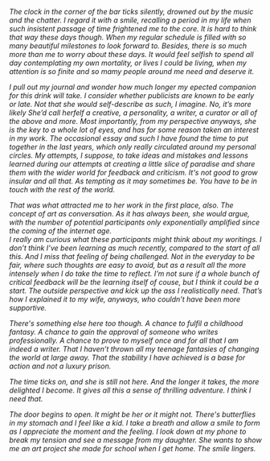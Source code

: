 *The clock in the corner of the bar ticks silently, drowned out by the music and the chatter. I regard it with a smile, recalling a period in my life when such insistent passage of time frightened me to the core. It is hard to think that way these days though. When my regular schedule is filled with so many beautiful milestones to look forward to. Besides, there is so much more than me to worry about these days. It would feel selfish to spend all day contemplating my own mortality, or lives I could be living, when my attention is so finite and so mamy people around me need and deserve it.*  

*I pull out my journal and wonder how much longer my epected companion for this drink will take. I consider whether publicists are known to be early or late. Not that she would self-describe as such, I imagine. No, it’s more likely She’d call herfelf a creative, a personality, a writer, a curator or all of the above and more. Most importantly, from my perspective anyways, she is the key to a whole lot of eyes, and has for some reason taken an interest in my work. The occasional essay and such I have found the time to put together in the last years, which only really circulated around my personal circles. My attempts, I suppose, to take ideas and mistakes and lessons learned during our attempts at creating a little slice of paradise and share them with the wider world for feedback and criticism. It's not good to grow insular and all that. As tempting as it may sometimes be. You have to be in touch with the rest of the world.*  

*That was what attracted me to her work in the first place, also. The concept of art as conversation. As it has always been, she would argue, with the number of potential participants only exponentially amplified since the coming of the internet age.*   
*I really am curious what these participants might think about my woritings. I don’t think I’ve been learning as much recently, compared to the start of all this. And I miss that feeling of being challenged. Not in the everyday to be fair, where such thoughts are easy to avoid, but as a result all the more intensely when I do take the time to reflect. I’m not sure if a whole bunch of critical feedback will be the learning itself of couse, but I think it could be a start. The outside perspective and kick up the ass I realistically need. That’s how I explained it to my wife, anyways, who couldn’t have been more supportive.* 

*There's something else here too though. A chance to fulfil a childhood fantasy. A chance to gain the approval of someone who writes professionally. A chance to prove to myself once and for all that I am indeed a writer. That I haven’t thrown all my teenage fantasies of changing the world at large away. That the stability I have achieved is a base for action and not a luxury prison.*  

*The time ticks on, and she is still not here. And the longer it takes, the more delighted I become. It gives all this a sense of thrilling adventure. I think I need that.*  

 *The door begins to open. It might be her or it might not. There's butterflies in my stomach and I feel like a kid. I take a breath and allow a smile to form as I appreciate the moment and the feeling. I look down at my phone to break my tension and see a message from my daughter. She wants to show me an art project she made for school when I get home. The smile lingers.*